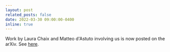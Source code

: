```yaml
---
layout: post
related_posts: false
date: 2022-03-30 09:00:00-0400
inline: true
---
```


Work by Laura Chaix and Matteo d'Astuto involving us is now posted on the arXiv. See [here](/publications/#chaix2022bulk).
